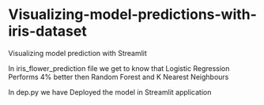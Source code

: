 # Visualizing-model-predictions-with-iris-dataset
Visualizing model prediction with Streamlit

In iris_flower_prediction file  we get to know that
Logistic Regression Performs 4% better then 
Random Forest and K Nearest Neighbours 

In dep.py we have Deployed the model in Streamlit application
